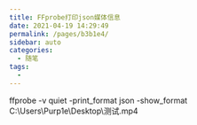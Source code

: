 ```yaml
---
title: FFprobe打印json媒体信息
date: 2021-04-19 14:29:49
permalink: /pages/b3b1e4/
sidebar: auto
categories:
  - 随笔
tags:
  - 
---
```

ffprobe -v quiet  -print_format json -show_format C:\Users\Purp1e\Desktop\测试.mp4